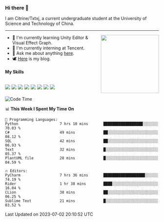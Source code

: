 ### Hi there 👋

I am Citrine/Txtxj, a current undergraduate student at the University of Science and Technology of China.

---

<img align="right" height="190" src="http://github-profile-summary-cards.vercel.app/api/cards/stats?username=txtxj&theme=vue">

- 🌱 I'm currently learning Unity Editor & Visual Effect Graph.
- 🐶 I'm currently interning at Tencent.
- 💬 Ask me about anything [here](https://github.com/txtxj/txtxj/issues).
- 🕊️ [Here](https://txtxj.top) is my blog.

#### My Skills

![](https://img.shields.io/badge/C%23-239120?logo=csharp&logoColor=fff)
![](https://img.shields.io/badge/Unity-000000?logo=unity&logoColor=fff)
![](https://img.shields.io/badge/Python-3e74a2?logo=python&logoColor=fff)
![](https://img.shields.io/badge/C++-65318e?logo=cplusplus&logoColor=fff)
![](https://img.shields.io/badge/C-5654a2?logo=c&logoColor=fff)
![](https://img.shields.io/badge/Blender-f5792a?logo=blender&logoColor=fff)
![](https://img.shields.io/badge/MS%20SQL-cc2927?logo=microsoftsqlserver&logoColor=fff)
![](https://img.shields.io/badge/My%20SQL-4479a1?logo=mysql&logoColor=fff)
---

<!--START_SECTION:waka-->
![Code Time](http://img.shields.io/badge/Code%20Time-1%2C082%20hrs%2052%20mins-blue)

📊 **This Week I Spent My Time On** 

```text
💬 Programming Languages: 
Python                   7 hrs 10 mins       ██████████████████░░░░░░░   70.03 % 
C#                       49 mins             ██░░░░░░░░░░░░░░░░░░░░░░░   08.12 % 
SQL                      42 mins             ██░░░░░░░░░░░░░░░░░░░░░░░   06.93 % 
Text                     32 mins             █░░░░░░░░░░░░░░░░░░░░░░░░   05.37 % 
PlantUML file            28 mins             █░░░░░░░░░░░░░░░░░░░░░░░░   04.59 % 

🔥 Editors: 
PyCharm                  7 hrs 36 mins       ███████████████████░░░░░░   74.19 % 
Rider                    1 hr 38 mins        ████░░░░░░░░░░░░░░░░░░░░░   16.04 % 
CLion                    38 mins             ██░░░░░░░░░░░░░░░░░░░░░░░   06.25 % 
Sublime Text             21 mins             █░░░░░░░░░░░░░░░░░░░░░░░░   03.52 % 
```


 Last Updated on 2023-07-02 20:10:52 UTC
<!--END_SECTION:waka-->
